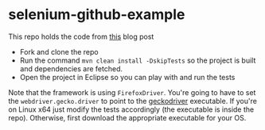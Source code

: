 # selenium-github-example

This repo holds the code from [this](http://www.amihaiemil.com/2017/01/24/selenium-and-junit-the-right-way.html) blog post

+ Fork and clone the repo
+ Run the command ``mvn clean install -DskipTests`` so the project  is built and dependencies are fetched.
+ Open the project in Eclipse so you can play with and run the tests

Note that the framework is using ``FirefoxDriver``. You're going to have to set the ``webdriver.gecko.driver`` to point to the [geckodriver](https://github.com/mozilla/geckodriver/releases) executable. If you're on Linux x64 just modify the tests accordingly (the executable is inside the repo). Otherwise, first download the appropriate executable for your OS.
